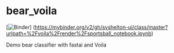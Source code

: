 # bear_voila

[![Binder](https://mybinder.org/badge_logo.svg)] (https://mybinder.org/v2/gh/svshelton-ui/class/master?urlpath=%2Fvoila%2Frender%2Fsportsball_notebook.ipynb)

Demo bear classifier with fastai and Voila
